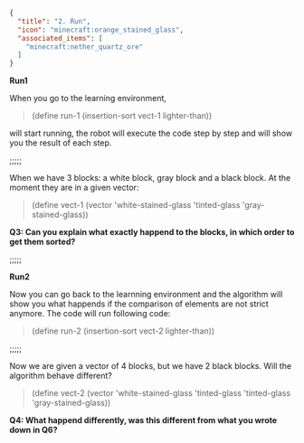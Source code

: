 ```json
{
  "title": "2. Run",
  "icon": "minecraft:orange_stained_glass",
  "associated_items": [
    "minecraft:nether_quartz_ore"
  ]
}
```

**Run1**

When you go to the learning environment,

> (define run-1 (insertion-sort vect-1 lighter-than))

will start running, the robot will execute the code step by step and will show you the result of each step.  

;;;;;

When we have 3 blocks: a white block, gray block and a black block. At the moment they are in a given vector:

> (define vect-1 (vector 'white-stained-glass 'tinted-glass 'gray-stained-glass))

**Q3: Can you explain what exactly happend to the blocks, in which order to get them sorted?**

;;;;;

**Run2** 

Now you can go back to the learnning environment and the algorithm will show you what happends if the comparison of elements are not strict anymore. The code will run following code:

> (define run-2 (insertion-sort vect-2 lighter-than))

;;;;;

Now we are given a vector of 4 blocks, but we have 2 black blocks. Will the algorithm behave different?

> (define vect-2 (vector 'white-stained-glass 'tinted-glass 'tinted-glass 'gray-stained-glass))

**Q4: What happend differently, was this different from what you wrote down in Q6?**
